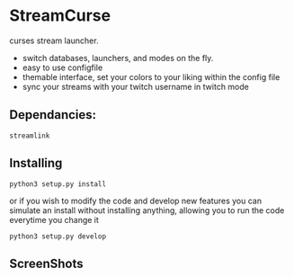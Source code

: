 # StreamCurse
curses stream launcher.
- switch databases, launchers, and modes on the fly.
- easy to use configfile
- themable interface, set your colors to your liking within the config file
- sync your streams with your twitch username in twitch mode

## Dependancies:
    streamlink

## Installing

    python3 setup.py install

or if you wish to modify the code and develop new features you can simulate an install without
installing anything, allowing you to run the code everytime you change it

    python3 setup.py develop

## ScreenShots

